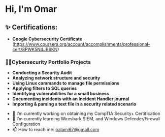 <h1>Hi, I'm Omar</h1>

<h2>✨ Certifications:</h2>

- <b>Google Cybersecurity Certificate</b>
(https://www.coursera.org/account/accomplishments/professional-cert/8PWK5N4JB6KN)


<h3>👨‍💻Cybersecurity Portfolio Projects</h3>

- <b>Conducting a Security Audit</b>
- <b>Analyzing network structure and security</b>
- <b>Using Linux commands to manage file permissions</b>
- <b>Applying filters to SQL queries</b>
- <b>Identifying vulnerabilities for a small business</b>
- <b>Documenting incidents with an Incident Handler journal</b>
- <b>Importing & parsing a text file in a security related scenario</b>





[linkedin]: https://linkedin.com/in/




- 🔭 I’m currently working on obtaining my CompTIA Security+ Certification
- 🌱 I’m currently learning Wireshark SIEM, and Windows Defender/Firewall Configuration
- 📫 How to reach me: oalami67@gmail.com

